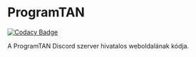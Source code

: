 # ProgramTAN

[![Codacy Badge](https://app.codacy.com/project/badge/Grade/e3bcd94f47904bf19d4bd8c6408941e5)](https://app.codacy.com/gh/ProgramTAN/frontend/dashboard?utm_source=gh&utm_medium=referral&utm_content=&utm_campaign=Badge_grade)

A ProgramTAN Discord szerver hivatalos weboldalának kódja.
